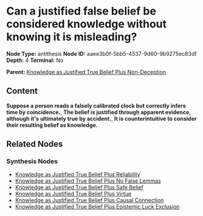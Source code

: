 # Can a justified false belief be considered knowledge without knowing it is misleading?

**Node Type:** antithesis
**Node ID:** aaee3b0f-5bb5-4537-9d60-9b9275ec83df
**Depth:** 4
**Terminal:** No

**Parent:** [Knowledge as Justified True Belief Plus Non-Deception](knowledge-as-justified-true-belief-plus-non-deception-synthesis-432260fb-d2ca-4566-afe3-cede551e478d.md)

## Content

**Suppose a person reads a falsely calibrated clock but correctly infers time by coincidence.**, **The belief is justified through apparent evidence, although it's ultimately true by accident.**, **It is counterintuitive to consider their resulting belief as knowledge.**

## Related Nodes

### Synthesis Nodes

- [Knowledge as Justified True Belief Plus Reliability](knowledge-as-justified-true-belief-plus-reliability-synthesis-59514c9d-78b9-41db-b981-1eeca53553ca.md)
- [Knowledge as Justified True Belief Plus No False Lemmas](knowledge-as-justified-true-belief-plus-no-false-lemmas-synthesis-9163a36f-7a62-4fec-ba2c-02e647b887db.md)
- [Knowledge as Justified True Belief Plus Safe Belief](knowledge-as-justified-true-belief-plus-safe-belief-synthesis-cd2179d0-dbbd-4a38-81b5-a21592c0fc68.md)
- [Knowledge as Justified True Belief Plus Virtue](knowledge-as-justified-true-belief-plus-virtue-synthesis-56237260-021e-4c92-b8ae-dafcdbf97cbd.md)
- [Knowledge as Justified True Belief Plus Causal Connection](knowledge-as-justified-true-belief-plus-causal-connection-synthesis-bd81a4d0-075f-43ab-ac69-751b558f4731.md)
- [Knowledge as Justified True Belief Plus Epistemic Luck Exclusion](knowledge-as-justified-true-belief-plus-epistemic-luck-exclusion-synthesis-3a216f6a-a1d1-4440-83f0-70c51921def3.md)
